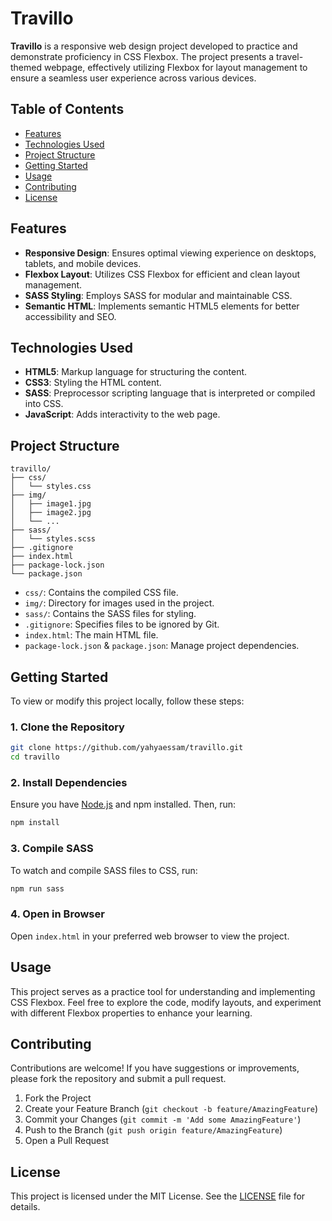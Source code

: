 # Travillo

**Travillo** is a responsive web design project developed to practice and demonstrate proficiency in CSS Flexbox. The project presents a travel-themed webpage, effectively utilizing Flexbox for layout management to ensure a seamless user experience across various devices.

## Table of Contents

- [Features](#features)
- [Technologies Used](#technologies-used)
- [Project Structure](#project-structure)
- [Getting Started](#getting-started)
- [Usage](#usage)
- [Contributing](#contributing)
- [License](#license)

## Features

- **Responsive Design**: Ensures optimal viewing experience on desktops, tablets, and mobile devices.
- **Flexbox Layout**: Utilizes CSS Flexbox for efficient and clean layout management.
- **SASS Styling**: Employs SASS for modular and maintainable CSS.
- **Semantic HTML**: Implements semantic HTML5 elements for better accessibility and SEO.

## Technologies Used

- **HTML5**: Markup language for structuring the content.
- **CSS3**: Styling the HTML content.
- **SASS**: Preprocessor scripting language that is interpreted or compiled into CSS.
- **JavaScript**: Adds interactivity to the web page.

## Project Structure

```
travillo/
├── css/
│   └── styles.css
├── img/
│   ├── image1.jpg
│   ├── image2.jpg
│   └── ...
├── sass/
│   └── styles.scss
├── .gitignore
├── index.html
├── package-lock.json
└── package.json
```

- `css/`: Contains the compiled CSS file.
- `img/`: Directory for images used in the project.
- `sass/`: Contains the SASS files for styling.
- `.gitignore`: Specifies files to be ignored by Git.
- `index.html`: The main HTML file.
- `package-lock.json` & `package.json`: Manage project dependencies.

## Getting Started

To view or modify this project locally, follow these steps:

### 1. Clone the Repository

```bash
git clone https://github.com/yahyaessam/travillo.git
cd travillo
```

### 2. Install Dependencies

Ensure you have [Node.js](https://nodejs.org/) and npm installed. Then, run:

```bash
npm install
```

### 3. Compile SASS

To watch and compile SASS files to CSS, run:

```bash
npm run sass
```

### 4. Open in Browser

Open `index.html` in your preferred web browser to view the project.

## Usage

This project serves as a practice tool for understanding and implementing CSS Flexbox. Feel free to explore the code, modify layouts, and experiment with different Flexbox properties to enhance your learning.

## Contributing

Contributions are welcome! If you have suggestions or improvements, please fork the repository and submit a pull request.

1. Fork the Project
2. Create your Feature Branch (`git checkout -b feature/AmazingFeature`)
3. Commit your Changes (`git commit -m 'Add some AmazingFeature'`)
4. Push to the Branch (`git push origin feature/AmazingFeature`)
5. Open a Pull Request

## License

This project is licensed under the MIT License. See the [LICENSE](LICENSE) file for details.